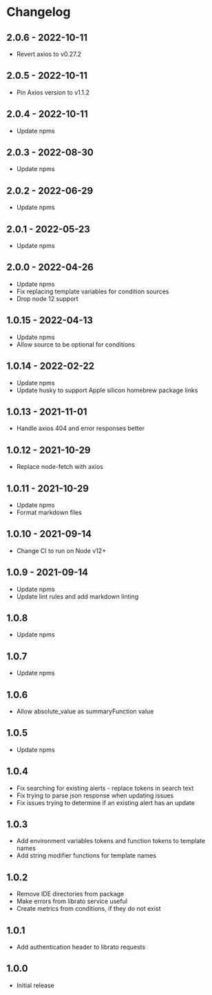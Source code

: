 # Changelog

## 2.0.6 - 2022-10-11

- Revert axios to v0.27.2

## 2.0.5 - 2022-10-11

- Pin Axios version to v1.1.2

## 2.0.4 - 2022-10-11

- Update npms

## 2.0.3 - 2022-08-30

- Update npms

## 2.0.2 - 2022-06-29

- Update npms

## 2.0.1 - 2022-05-23

- Update npms

## 2.0.0 - 2022-04-26

- Update npms
- Fix replacing template variables for condition sources
- Drop node 12 support

## 1.0.15 - 2022-04-13

- Update npms
- Allow source to be optional for conditions

## 1.0.14 - 2022-02-22

- Update npms
- Update husky to support Apple silicon homebrew package links

## 1.0.13 - 2021-11-01

- Handle axios 404 and error responses better

## 1.0.12 - 2021-10-29

- Replace node-fetch with axios

## 1.0.11 - 2021-10-29

- Update npms
- Format markdown files

## 1.0.10 - 2021-09-14

- Change CI to run on Node v12+

## 1.0.9 - 2021-09-14

- Update npms
- Update lint rules and add markdown linting

## 1.0.8

- Update npms

## 1.0.7

- Update npms

## 1.0.6

- Allow absolute_value as summaryFunction value

## 1.0.5

- Update npms

## 1.0.4

- Fix searching for existing alerts - replace tokens in search text
- Fix trying to parse json response when updating issues
- Fix issues trying to determine if an existing alert has an update

## 1.0.3

- Add environment variables tokens and function tokens to template names
- Add string modifier functions for template names

## 1.0.2

- Remove IDE directories from package
- Make errors from librato service useful
- Create metrics from conditions, if they do not exist

## 1.0.1

- Add authentication header to librato requests

## 1.0.0

- Initial release
